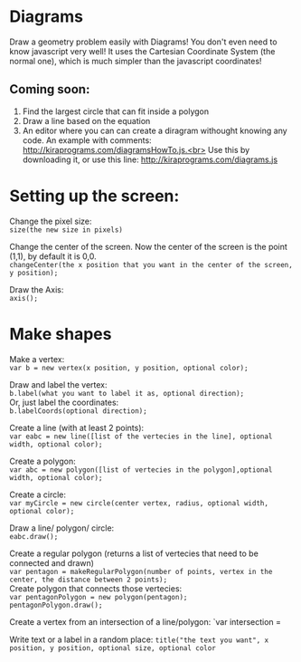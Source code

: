 # Diagrams
Draw a geometry problem easily with Diagrams! You don't even need to know javascript very well! It uses the Cartesian Coordinate System (the normal one), which is much simpler than the javascript coordinates! <br>
## Coming soon: <br>
1. Find the largest circle that can fit inside a polygon
2. Draw a line based on the equation
3. An editor where you can can create a diragram withought knowing any code.
An example with comments:
http://kiraprograms.com/diagramsHowTo.js.<br>
Use this by downloading it, or use this line: http://kiraprograms.com/diagrams.js

# Setting up the screen:
Change the pixel size: <br>
`size(the new size in pixels)`

Change the center of the screen. Now the center of the screen is the point (1,1), by default it is 0,0.<br>
`changeCenter(the x position that you want in the center of the screen, y position);`

Draw the Axis: <br>
`axis();`

# Make shapes
Make a vertex:<br>
`var b = new vertex(x position, y position, optional color);`

Draw and label the vertex:<br>
`b.label(what you want to label it as, optional direction);`<br>
Or, just label the coordinates: <br>
`b.labelCoords(optional direction);`

Create a line (with at least 2 points):<br>
`var eabc = new line([list of the vertecies in the line], optional width, optional color);`

Create a polygon:<br>
`var abc = new polygon([list of vertecies in the polygon],optional width, optional color);`

Create a circle: <br>
`var myCircle = new circle(center vertex, radius, optional width, optional color);`

Draw a line/ polygon/ circle:<br>
`eabc.draw();`

Create a regular polygon (returns a list of vertecies that need to be connected and drawn)<br>
`var pentagon = makeRegularPolygon(number of points, vertex in the center, the distance between 2 points);`<br>
Create polygon that connects those vertecies:<br>
`var pentagonPolygon = new polygon(pentagon);`<br>
`pentagonPolygon.draw();`

Create a vertex from an intersection of a line/polygon:
`var intersection = 


Write text or a label in a random place:
`title("the text you want", x position, y position, optional size, optional color`
